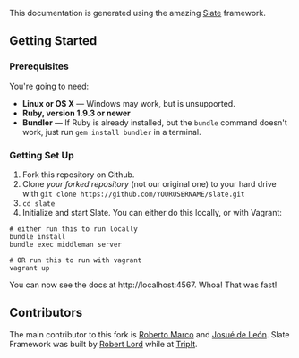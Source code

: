 This documentation is generated using the amazing [Slate](https://github.com/lord/slate) framework.

Getting Started
----------------------

### Prerequisites

You're going to need:

 - **Linux or OS X** — Windows may work, but is unsupported.
 - **Ruby, version 1.9.3 or newer**
 - **Bundler** — If Ruby is already installed, but the `bundle` command doesn't work, just run `gem install bundler` in a terminal.

### Getting Set Up

1. Fork this repository on Github.
2. Clone *your forked repository* (not our original one) to your hard drive with `git clone https://github.com/YOURUSERNAME/slate.git`
3. `cd slate`
4. Initialize and start Slate. You can either do this locally, or with Vagrant:

```shell
# either run this to run locally
bundle install
bundle exec middleman server

# OR run this to run with vagrant
vagrant up
```

You can now see the docs at http://localhost:4567. Whoa! That was fast!


Contributors
--------------------

The main contributor to this fork is [Roberto Marco](https://github.com/robmarco) and [Josué de León](https://github.com/kohrong).
Slate Framework was built by [Robert Lord](https://lord.io) while at [TripIt](https://www.tripit.com/).

